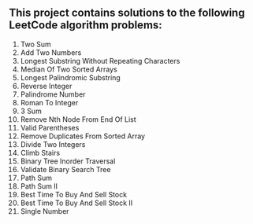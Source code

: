 ## This project contains solutions to the following LeetCode algorithm problems:
0001. Two Sum
0002. Add Two Numbers
0003. Longest Substring Without Repeating Characters
0004. Median Of Two Sorted Arrays
0005. Longest Palindromic Substring
0007. Reverse Integer
0009. Palindrome Number
0013. Roman To Integer
0015. 3 Sum
0019. Remove Nth Node From End Of List
0020. Valid Parentheses
0026. Remove Duplicates From Sorted Array
0029. Divide Two Integers
0070. Climb Stairs
0094. Binary Tree Inorder Traversal
0098. Validate Binary Search Tree
0112. Path Sum
0113. Path Sum II
0121. Best Time To Buy And Sell Stock
0122. Best Time To Buy And Sell Stock II
0136. Single Number